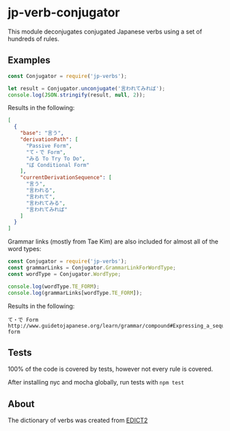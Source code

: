 # jp-verb-conjugator

This module deconjugates conjugated Japanese verbs using a set of hundreds of rules.

## Examples

```js
const Conjugator = require('jp-verbs');

let result = Conjugator.unconjugate('言われてみれば');
console.log(JSON.stringify(result, null, 2));
```

Results in the following:

```json
[
  {
    "base": "言う",
    "derivationPath": [
      "Passive Form",
      "て・で Form",
      "みる To Try To Do",
      "ば Conditional Form"
    ],
    "currentDerivationSequence": [
      "言う",
      "言われる",
      "言われて",
      "言われてみる",
      "言われてみれば"
    ]
  }
]
```

Grammar links (mostly from Tae Kim) are also included for almost all of the word types:

```js
const Conjugator = require('jp-verbs');
const grammarLinks = Conjugator.GrammarLinkForWordType;
const wordType = Conjugator.WordType;

console.log(wordType.TE_FORM);
console.log(grammarLinks[wordType.TE_FORM]);
```

Results in the following:

```
て・で Form
http://www.guidetojapanese.org/learn/grammar/compound#Expressing_a_sequence_of_verbs_with_the_te-form
```

## Tests

100% of the code is covered by tests, however not every rule is covered.

After installing nyc and mocha globally, run tests with ```npm test```

## About

The dictionary of verbs was created from [EDICT2](http://www.edrdg.org/jmdict/edict.html)
